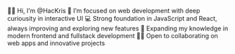 👋🏻 Hi, I’m @HacKris
👀 I’m focused on web development with deep curiousity in interactive UI
💻 Strong foundation in JavaScript and React, always improving and exploring new features 
🌱 Expanding my knowledge in modern frontend and fullstack development
🤝🏻 Open to collaborating on web apps and innovative projects

<!---
KrisTikhon/KrisTikhon is a ✨ special ✨ repository because its `README.md` (this file) appears on your GitHub profile.
You can click the Preview link to take a look at your changes.
--->
